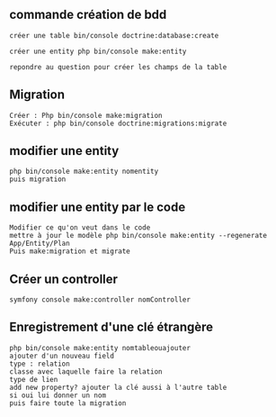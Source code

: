 ## commande création de bdd 
```
créer une table bin/console doctrine:database:create

créer une entity php bin/console make:entity

repondre au question pour créer les champs de la table
```

## Migration
```
Créer : Php bin/console make:migration
Exécuter : php bin/console doctrine:migrations:migrate
```

## modifier une entity
```
php bin/console make:entity nomentity
puis migration
```

## modifier une entity par le code 
```
Modifier ce qu'on veut dans le code
mettre à jour le modèle php bin/console make:entity --regenerate App/Entity/Plan
Puis make:migration et migrate
```

## Créer un controller
```
symfony console make:controller nomController
```

## Enregistrement d'une clé étrangère
```
php bin/console make:entity nomtableouajouter
ajouter d'un nouveau field 
type : relation
classe avec laquelle faire la relation
type de lien
add new property? ajouter la clé aussi à l'autre table
si oui lui donner un nom 
puis faire toute la migration
```